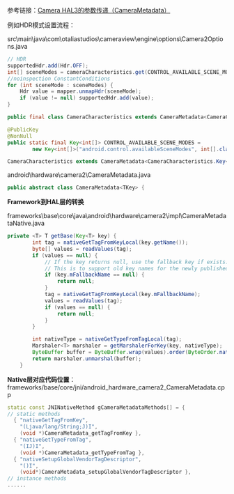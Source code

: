 

参考链接：[Camera HAL3的参数传递（CameraMetadata）](https://www.cnblogs.com/blogs-of-lxl/p/10981303.html)



例如HDR模式设置流程：

src\main\java\com\otaliastudios\cameraview\engine\options\Camera2Options.java



```java
// HDR
supportedHdr.add(Hdr.OFF);
int[] sceneModes = cameraCharacteristics.get(CONTROL_AVAILABLE_SCENE_MODES);
//noinspection ConstantConditions
for (int sceneMode : sceneModes) {
    Hdr value = mapper.unmapHdr(sceneMode);
    if (value != null) supportedHdr.add(value);
}
```



```java
public final class CameraCharacteristics extends CameraMetadata<CameraCharacteristics.Key<?>> {
```



```java
@PublicKey
@NonNull
public static final Key<int[]> CONTROL_AVAILABLE_SCENE_MODES =
        new Key<int[]>("android.control.availableSceneModes", int[].class);
```



```java
CameraCharacteristics extends CameraMetadata<CameraCharacteristics.Key<?>>
```

android\hardware\camera2\CameraMetadata.java



```java
public abstract class CameraMetadata<TKey> {
```

**Framework到HAL层的转换**

frameworks\base\core\java\android\hardware\camera2\impl\CameraMetadataNative.java



```java
private <T> T getBase(Key<T> key) {
        int tag = nativeGetTagFromKeyLocal(key.getName());
        byte[] values = readValues(tag);
        if (values == null) {
            // If the key returns null, use the fallback key if exists.
            // This is to support old key names for the newly published keys.
            if (key.mFallbackName == null) {
                return null;
            }
            tag = nativeGetTagFromKeyLocal(key.mFallbackName);
            values = readValues(tag);
            if (values == null) {
                return null;
            }
        }

        int nativeType = nativeGetTypeFromTagLocal(tag);
        Marshaler<T> marshaler = getMarshalerForKey(key, nativeType);
        ByteBuffer buffer = ByteBuffer.wrap(values).order(ByteOrder.nativeOrder());
        return marshaler.unmarshal(buffer);
    }
```



**Native层对应代码位置**：frameworks/base/core/jni/android_hardware_camera2_CameraMetadata.cpp



```cpp
static const JNINativeMethod gCameraMetadataMethods[] = {
// static methods
  { "nativeGetTagFromKey",
    "(Ljava/lang/String;J)I",
    (void *)CameraMetadata_getTagFromKey },
  { "nativeGetTypeFromTag",
    "(IJ)I",
    (void *)CameraMetadata_getTypeFromTag },
  { "nativeSetupGlobalVendorTagDescriptor",
    "()I",
    (void*)CameraMetadata_setupGlobalVendorTagDescriptor },
// instance methods
......
```

